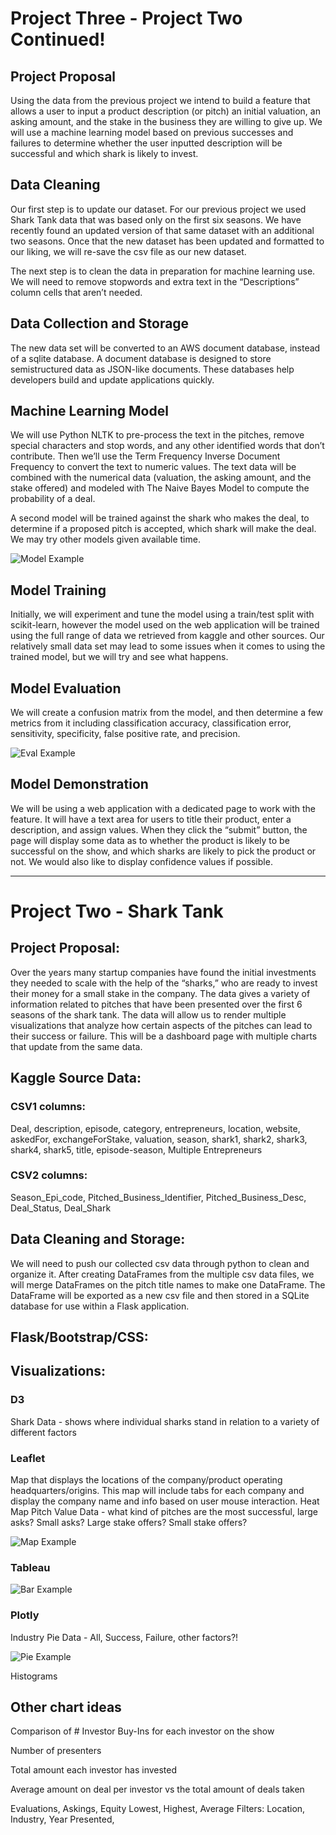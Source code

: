 # Project Three - Project Two Continued!

## Project Proposal

Using the data from the previous project we intend to build a feature that allows a user to input a product description (or pitch) an initial valuation, an asking amount, and the stake in the business they are willing to give up. We will use a machine learning model based on previous successes and failures to determine whether the user inputted description will be successful and which shark is likely to invest.

## Data Cleaning

Our first step is to update our dataset. For our previous project we used Shark Tank data that was based only on the first six seasons. We have recently found an updated version of that same dataset with an additional two seasons. Once that the new dataset has been updated and formatted to our liking, we will re-save the csv file as our new dataset. 

The next step is to clean the data in preparation for machine learning use. We will need to remove stopwords and extra text in the “Descriptions” column cells that aren’t needed. 

## Data Collection and Storage

The new data set will be converted to an AWS document database, instead of a sqlite database. A document database is designed to store semistructured data as JSON-like documents. These databases help developers build and update applications quickly.

## Machine Learning Model

We will use Python NLTK to pre-process the text in the pitches, remove special characters and stop words, and any other identified words that don’t contribute. Then we’ll use the Term Frequency Inverse Document Frequency to convert the text to numeric values. The text data will be combined with the numerical data (valuation, the asking amount, and the stake offered) and modeled with The Naive Bayes Model to compute the probability of a deal.

A second model will be trained against the shark who makes the deal, to determine if a proposed pitch is accepted, which shark will make the deal. We may try other models given available time.

![Model Example](https://res.cloudinary.com/dyd911kmh/image/upload/f_auto,q_auto:best/v1543836883/image_2_rrxvol.png)

## Model Training

Initially, we will experiment and tune the model using a train/test split with scikit-learn, however the model used on the web application will be trained using the full range of data we retrieved from kaggle and other sources.  Our relatively small data set may lead to some issues when it comes to using the trained model, but we will try and see what happens.


## Model Evaluation

We will create a confusion matrix from the model, and then determine a few metrics from it including classification accuracy, classification error, sensitivity, specificity, false positive rate, and precision.

![Eval Example](https://www.dataschool.io/content/images/2015/01/confusion_matrix2.png)

## Model Demonstration

We will be using a web application with a dedicated page to work with the feature. It will have a text area for users to title their product, enter a description, and assign values.  When they click the “submit” button, the page will display some data as to whether the product is likely to be successful on the show, and which sharks are likely to pick the product or not. We would also like to display confidence values if possible.

---

# Project Two - Shark Tank 

## Project Proposal:

Over the years many startup companies have found the initial investments they needed to scale with the help of the “sharks,” who are ready to invest their money for a small stake in the company. The data gives a variety of information related to pitches that have been presented over the first 6 seasons of the shark tank.  The data will allow us to render multiple visualizations that analyze how certain aspects of the pitches can lead to their success or failure. This will be a dashboard page with multiple charts that update from the same data.

## Kaggle Source Data:

### CSV1 columns: 
Deal, description, episode, category, entrepreneurs, location, website, askedFor, exchangeForStake, valuation, season, shark1, shark2, shark3, shark4, shark5, title, episode-season, Multiple Entrepreneurs

### CSV2 columns:
Season_Epi_code, Pitched_Business_Identifier, Pitched_Business_Desc, Deal_Status, Deal_Shark


## Data Cleaning and Storage:

We will need to push our collected csv data through python to clean and organize it. After creating DataFrames from the multiple csv data files, we will merge DataFrames on the pitch title names to make one DataFrame. The DataFrame will be exported as a new csv file and then stored in a SQLite database for use within a Flask application.

## Flask/Bootstrap/CSS:

## Visualizations:

### D3

Shark Data - shows where individual sharks stand in relation to a variety of different factors

### Leaflet

Map that displays the locations of the company/product operating headquarters/origins. This map will include tabs for each company and display the company name and info based on user mouse interaction. 
Heat Map Pitch Value Data - what kind of pitches are the most successful, large asks? Small asks? Large stake offers? Small stake offers? 

![Map Example](https://mapline.com/wp-content/uploads/radial-heat-map-500x333.jpg)

### Tableau

![Bar Example](https://www.theinformationlab.ie/wp-content/uploads/2019/04/9-1.png) 

### Plotly

Industry Pie Data - All, Success, Failure, other factors?!

![Pie Example](https://assets.visme.co/templates/infographics/fullsize/i_Most-Frequently-Used-Visuals-Pie-Chart_full.jpg)

Histograms

## Other chart ideas

Comparison of  # Investor Buy-Ins for each investor on the show

Number of presenters 

Total amount each investor has invested

Average amount on deal per investor vs the total amount of deals taken

Evaluations, Askings, Equity 
Lowest, Highest, Average
Filters: Location, Industry, Year Presented, 
